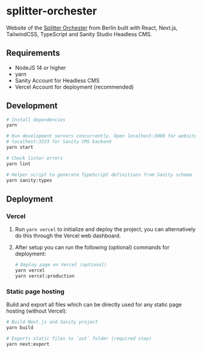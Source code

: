splitter-orchester
===

Website of the [Splitter Orchester](https://splitter.berlin) from Berlin built with React, Next.js, TailwindCSS, TypeScript and Sanity Studio Headless CMS.

## Requirements

* NodeJS 14 or higher
* yarn
* Sanity Account for Headless CMS
* Vercel Account for deployment (recommended)

## Development

```bash
# Install dependencies
yarn

# Run development servers concurrently. Open localhost:3000 for website,
# localhost:3333 for Sanity CMS backend
yarn start

# Check linter errors
yarn lint

# Helper script to generate TypeScript definitions from Sanity schema
yarn sanity:types
```

## Deployment

### Vercel

1. Run `yarn vercel` to initialize and deploy the project, you can alternatively do this through the Vercel web dashboard.
2. After setup you can run the following (optional) commands for deployment:

    ```bash
    # Deploy page on Vercel (optional)
    yarn vercel
    yarn vercel:production
    ```

### Static page hosting

Build and export all files which can be directly used for any static page hosting (without Vercel):

```bash
# Build Next.js and Sanity project
yarn build

# Exports static files to `out` folder (required step)
yarn next:export
```
